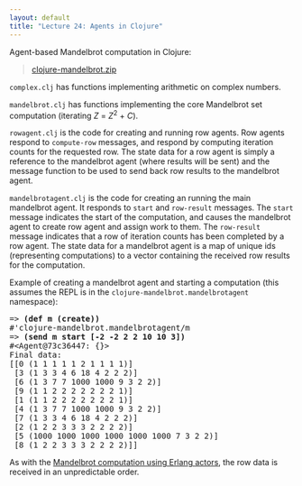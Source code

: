 ```yaml
---
layout: default
title: "Lecture 24: Agents in Clojure"
---
```


Agent-based Mandelbrot computation in Clojure:

> [clojure-mandelbrot.zip](clojure-mandelbrot.zip)

`complex.clj` has functions implementing arithmetic on complex numbers.

`mandelbrot.clj` has functions implementing the core Mandelbrot set computation (iterating <i>Z</i> = <i>Z</i><sup>2</sup> + <i>C</i>).

`rowagent.clj` is the code for creating and running row agents.  Row agents respond to `compute-row` messages, and respond by computing iteration counts for the requested row.  The state data for a row agent is simply a reference to the mandelbrot agent (where results will be sent) and the message function to be used to send back row results to the mandelbrot agent.

`mandelbrotagent.clj` is the code for creating an running the main mandelbrot agent.  It responds to `start` and `row-result` messages.  The `start` message indicates the start of the computation, and causes the mandelbrot agent to create row agent and assign work to them.  The `row-result` message indicates that a row of iteration counts has been completed by a row agent.  The state data for a mandelbrot agent is a map of unique ids (representing computations) to a vector containing the received row results for the computation.

Example of creating a mandelbrot agent and starting a computation (this assumes the REPL is in the `clojure-mandelbrot.mandelbrotagent` namespace):

<pre>
=&gt; <b>(def m (create))</b>
#'clojure-mandelbrot.mandelbrotagent/m
=&gt; <b>(send m start [-2 -2 2 2 10 10 3])</b>
#&lt;Agent@73c36447: {}&gt;
Final data:
[[0 (1 1 1 1 1 2 1 1 1 1)]
 [3 (1 3 3 4 6 18 4 2 2 2)]
 [6 (1 3 7 7 1000 1000 9 3 2 2)]
 [9 (1 1 2 2 2 2 2 2 2 1)]
 [1 (1 1 2 2 2 2 2 2 2 1)]
 [4 (1 3 7 7 1000 1000 9 3 2 2)]
 [7 (1 3 3 4 6 18 4 2 2 2)]
 [2 (1 2 2 3 3 3 2 2 2 2)]
 [5 (1000 1000 1000 1000 1000 1000 7 3 2 2)]
 [8 (1 2 2 3 3 3 2 2 2 2)]]
</pre>

As with the [Mandelbrot computation using Erlang actors](lecture22.html#example-the-mandelbrot-set-using-erlang-processes), the row data is received in an unpredictable order.
